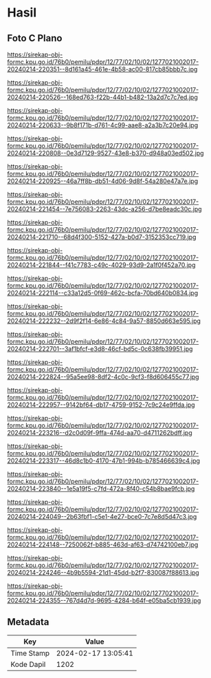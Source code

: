 # Hasil

## Foto C Plano

https://sirekap-obj-formc.kpu.go.id/76b0/pemilu/pdpr/12/77/02/10/02/1277021002017-20240214-220351--8d161a45-461e-4b58-ac00-817cb85bbb7c.jpg

https://sirekap-obj-formc.kpu.go.id/76b0/pemilu/pdpr/12/77/02/10/02/1277021002017-20240214-220526--168ed763-f22b-44b1-b482-13a2d7c7c7ed.jpg

https://sirekap-obj-formc.kpu.go.id/76b0/pemilu/pdpr/12/77/02/10/02/1277021002017-20240214-220633--9b8f171b-d761-4c99-aae8-a2a3b7c20e94.jpg

https://sirekap-obj-formc.kpu.go.id/76b0/pemilu/pdpr/12/77/02/10/02/1277021002017-20240214-220808--0e3d7129-9527-43e8-b370-d948a03ed502.jpg

https://sirekap-obj-formc.kpu.go.id/76b0/pemilu/pdpr/12/77/02/10/02/1277021002017-20240214-220925--46a7ff8b-db51-4d06-9d8f-54a280e47a7e.jpg

https://sirekap-obj-formc.kpu.go.id/76b0/pemilu/pdpr/12/77/02/10/02/1277021002017-20240214-221454--7e756083-2263-43dc-a256-d7be8eadc30c.jpg

https://sirekap-obj-formc.kpu.go.id/76b0/pemilu/pdpr/12/77/02/10/02/1277021002017-20240214-221710--68d4f300-5152-427a-b0d7-3152353cc719.jpg

https://sirekap-obj-formc.kpu.go.id/76b0/pemilu/pdpr/12/77/02/10/02/1277021002017-20240214-221844--f41c7783-c49c-4029-93d9-2a1f0f452a70.jpg

https://sirekap-obj-formc.kpu.go.id/76b0/pemilu/pdpr/12/77/02/10/02/1277021002017-20240214-222114--c33a12d5-0f69-462c-bcfa-70bd640b0834.jpg

https://sirekap-obj-formc.kpu.go.id/76b0/pemilu/pdpr/12/77/02/10/02/1277021002017-20240214-222232--2d9f2f14-6e86-4c84-9a57-8850d663e595.jpg

https://sirekap-obj-formc.kpu.go.id/76b0/pemilu/pdpr/12/77/02/10/02/1277021002017-20240214-222701--3af1bfcf-e3d8-46cf-bd5c-0c638fb39951.jpg

https://sirekap-obj-formc.kpu.go.id/76b0/pemilu/pdpr/12/77/02/10/02/1277021002017-20240214-222824--95a5ee98-8df2-4c0c-9cf3-f8d606455c77.jpg

https://sirekap-obj-formc.kpu.go.id/76b0/pemilu/pdpr/12/77/02/10/02/1277021002017-20240214-222957--9142bf64-db17-4759-9152-7c9c24e9ffda.jpg

https://sirekap-obj-formc.kpu.go.id/76b0/pemilu/pdpr/12/77/02/10/02/1277021002017-20240214-223216--d2c0d09f-9ffa-474d-aa70-d4711262bdff.jpg

https://sirekap-obj-formc.kpu.go.id/76b0/pemilu/pdpr/12/77/02/10/02/1277021002017-20240214-223317--46d8c1b0-4170-47b1-994b-b785466639c4.jpg

https://sirekap-obj-formc.kpu.go.id/76b0/pemilu/pdpr/12/77/02/10/02/1277021002017-20240214-223840--1e5a19f5-c7fd-472a-8f40-c54b8bae9fcb.jpg

https://sirekap-obj-formc.kpu.go.id/76b0/pemilu/pdpr/12/77/02/10/02/1277021002017-20240214-224049--2b63fbf1-c5e1-4e27-bce0-7c7e8d5d47c3.jpg

https://sirekap-obj-formc.kpu.go.id/76b0/pemilu/pdpr/12/77/02/10/02/1277021002017-20240214-224148--7250062f-b885-463d-af63-d74742100eb7.jpg

https://sirekap-obj-formc.kpu.go.id/76b0/pemilu/pdpr/12/77/02/10/02/1277021002017-20240214-224246--4b9b5594-21d1-45dd-b2f7-830087f88613.jpg

https://sirekap-obj-formc.kpu.go.id/76b0/pemilu/pdpr/12/77/02/10/02/1277021002017-20240214-224355--767d4d7d-9695-4284-b64f-e05ba5cb1939.jpg


## Metadata

| Key        | Value               |
| ---------- | ------------------- |
| Time Stamp | 2024-02-17 13:05:41 |
| Kode Dapil | 1202                |



